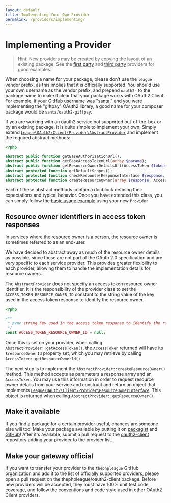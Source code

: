 ```yaml
---
layout: default
title: Implementing Your Own Provider
permalink: /providers/implementing/
---
```


Implementing a Provider
========================

> Hint: New providers may be created by copying the layout of an existing package. See
the [first party](/providers/league) and [third party](/providers/thirdparty) providers for good examples.

When choosing a name for your package, please don’t use the `league` vendor
prefix, as this implies that it is officially supported. You should use your own
username as the vendor prefix, and prepend `oauth2-` to the package name to make
it clear that your package works with OAuth2 Client. For example, if your GitHub
username was "santa," and you were implementing the "giftpay" OAuth2 library, a
good name for your composer package would be `santa/oauth2-giftpay`.

If you are working with an oauth2 service not supported out-of-the-box or by an
existing package, it is quite simple to implement your own. Simply extend
[`League\OAuth2\Client\Provider\AbstractProvider`](https://github.com/thephpleague/oauth2-client/blob/master/src/Provider/AbstractProvider.php)
and implement the required abstract methods:

~~~ php
<?php

abstract public function getBaseAuthorizationUrl();
abstract public function getBaseAccessTokenUrl(array $params);
abstract public function getResourceOwnerDetailsUrl(AccessToken $token);
abstract protected function getDefaultScopes();
abstract protected function checkResponse(ResponseInterface $response, $data);
abstract protected function createResourceOwner(array $response, AccessToken $token);
~~~

Each of these abstract methods contain a docblock defining their expectations
and typical behavior. Once you have extended this class, you can simply follow
the [basic usage example](/usage) using your new `Provider`.

Resource owner identifiers in access token responses
-----------------------------------------------------

In services where the resource owner is a person, the resource owner is sometimes
referred to as an end-user.

We have decided to abstract away as much of the resource owner details as possible,
since these are not part of the OAuth 2.0 specification and are very specific to each
service provider. This provides greater flexibility to each provider, allowing
them to handle the implementation details for resource owners.

The `AbstractProvider` does not specify an access token resource owner identifier. It is
the responsibility of the provider class to set the `ACCESS_TOKEN_RESOURCE_OWNER_ID` constant
to the string value of the key used in the access token response to identify the
resource owner.

~~~ php
<?php

/**
 * @var string Key used in the access token response to identify the resource owner.
 */
const ACCESS_TOKEN_RESOURCE_OWNER_ID = null;
~~~

Once this is set on your provider, when calling `AbstractProvider::getAccessToken()`,
the `AccessToken` returned will have its `$resourceOwnerId` property set, which you may
retrieve by calling `AccessToken::getResourceOwnerId()`.

The next step is to implement the `AbstractProvider::createResourceOwner()` method. This
method accepts as parameters a response array and an `AccessToken`. You may use
this information in order to request resource owner details from your service and
construct and return an object that implements
[`League\OAuth2\Client\Provider\ResourceOwnerInterface`](https://github.com/thephpleague/oauth2-client/blob/master/src/Provider/ResourceOwnerInterface.php).
This object is returned when calling `AbstractProvider::getResourceOwner()`.

Make it available
------------------

If you find a package for a certain provider useful, chances are someone else will too! Make your package available by
putting it on [packagist](https://packagist.org) and [GitHub](https://github.com)! After it's available, submit a pull request
to the [oauth2-client](https://github.com/thephpleague/oauth2-client) repository adding your provider to the provider list.

Make your gateway official
---------------------------

If you want to transfer your provider to the `thephpleague` GitHub organization
and add it to the list of officially supported providers, please open a pull
request on the thephpleague/oauth2-client package. Before new providers will be
accepted, they must have 100% unit test code coverage, and follow the
conventions and code style used in other OAuth2 Client providers.
